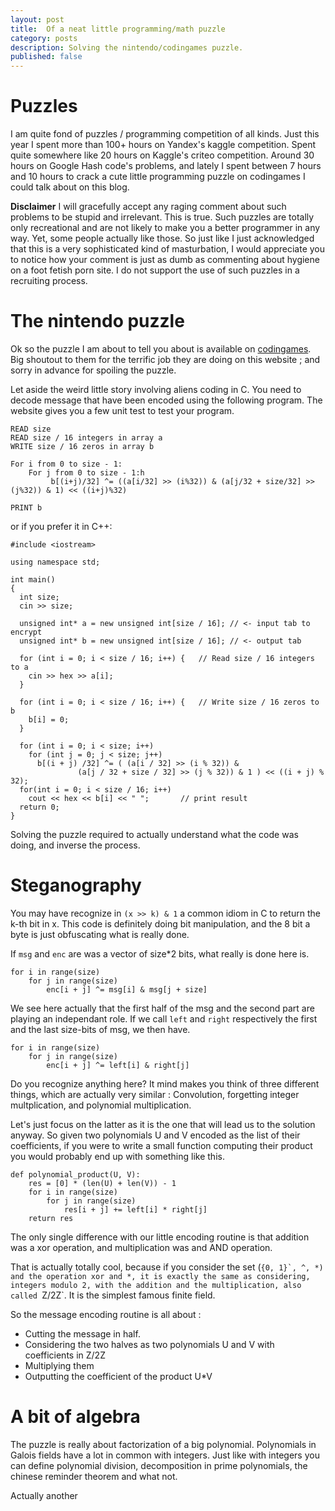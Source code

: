 ```yaml
---
layout: post
title:  Of a neat little programming/math puzzle  
category: posts
description: Solving the nintendo/codingames puzzle.
published: false
---
```




# Puzzles

I am quite fond of puzzles / programming competition of all kinds.
Just this year I spent more than 100+ hours on Yandex's kaggle competition. Spent quite somewhere like 20 hours on Kaggle's criteo competition. Around 30 hours on Google Hash code's
problems, and lately I spent between 7 hours and 10 hours to crack a cute little programming puzzle on codingames I could talk about on this blog.

**Disclaimer** I will gracefully accept any raging comment about such problems to be
stupid and irrelevant. This is true. Such puzzles are totally only recreational and are not likely to make you a better programmer in any way. Yet, some people actually like those. So just like I just acknowledged that this is a very sophisticated kind of masturbation, I would appreciate you to notice how your comment is just as dumb as commenting about hygiene on a foot fetish porn site. I do not support the use of such puzzles in a recruiting process.


# The nintendo puzzle

Ok so the puzzle I am about to tell you about is available on [codingames](http://www.codingame.com/ide/4523915178f42d7a43e66eeb76473edf66859a). Big shoutout to them for the terrific job they are doing on this website ; and sorry in advance for spoiling the puzzle.


Let aside the weird little story involving aliens coding in C.
You need to decode message that have been encoded using the following program.
The website gives you a few unit test to test your program.

    READ size
    READ size / 16 integers in array a
    WRITE size / 16 zeros in array b

    For i from 0 to size - 1:
        For j from 0 to size - 1:h
             b[(i+j)/32] ^= ((a[i/32] >> (i%32)) & (a[j/32 + size/32] >> (j%32)) & 1) << ((i+j)%32)

    PRINT b

or if you prefer it in C++:


    #include <iostream>

    using namespace std;

    int main()
    {
      int size;
      cin >> size;
     
      unsigned int* a = new unsigned int[size / 16]; // <- input tab to encrypt
      unsigned int* b = new unsigned int[size / 16]; // <- output tab
     
      for (int i = 0; i < size / 16; i++) {   // Read size / 16 integers to a
        cin >> hex >> a[i];
      }

      for (int i = 0; i < size / 16; i++) {   // Write size / 16 zeros to b
        b[i] = 0;
      } 
     
      for (int i = 0; i < size; i++)
        for (int j = 0; j < size; j++)
          b[(i + j) /32] ^= ( (a[i / 32] >> (i % 32)) &
                   (a[j / 32 + size / 32] >> (j % 32)) & 1 ) << ((i + j) % 32);
      for(int i = 0; i < size / 16; i++)
        cout << hex << b[i] << " ";       // print result
      return 0;
    }

Solving the puzzle required to actually understand what the code
was doing, and inverse the process.

# Steganography

You may have recognize in ``(x >> k) & 1`` a common idiom in C to return the k-th bit in x.
This code is definitely doing bit manipulation, and the 8 bit a byte is just obfuscating what is really done.

If `msg` and `enc` are was a vector of size*2 bits, what really is done here is.
    
    for i in range(size)
        for j in range(size)
            enc[i + j] ^= msg[i] & msg[j + size]

We see here actually that the first half of the msg and the second part 
are playing an independant role. If we call ``left`` and ``right`` respectively the first and the last size-bits of msg, we then have.

    for i in range(size)
        for j in range(size)
            enc[i + j] ^= left[i] & right[j] 

Do you recognize anything here? It mind makes you think of three different things, which are actually very similar : Convolution, forgetting integer multplication, and polynomial multiplication.

Let's just focus on the latter as it is the one that will lead us to the solution anyway.
So given two polynomials U and V encoded as the list of their coefficients, if you were to write a small function computing their product you would probably end up with something like this.

    def polynomial_product(U, V):
        res = [0] * (len(U) + len(V)) - 1
        for i in range(size)
            for j in range(size)
                res[i + j] += left[i] * right[j] 
        return res  

The only single difference with our little encoding routine is that addition was a xor operation, and multiplication was and AND operation.

That is actually totally cool, because if you consider the set  (`{0, 1}̀ , ^, *) and the operation xor and *, it is exactly the same as considering, integers modulo 2, with the addition and the multiplication, also called `Z/2Z`. It is the simplest famous finite field.

So the message encoding routine is all about :

* Cutting the message in half.
* Considering the two halves as two polynomials U and V with coefficients in Z/2Z
* Multiplying them
* Outputting the coefficient of the product U*V



# A bit of algebra

The puzzle is really about factorization of a big polynomial. 
Polynomials in Galois fields have a lot in common with integers. Just like with integers you can define 
polynomial division, decomposition in prime polynomials, the chinese reminder theorem and what not. 

Actually another 

